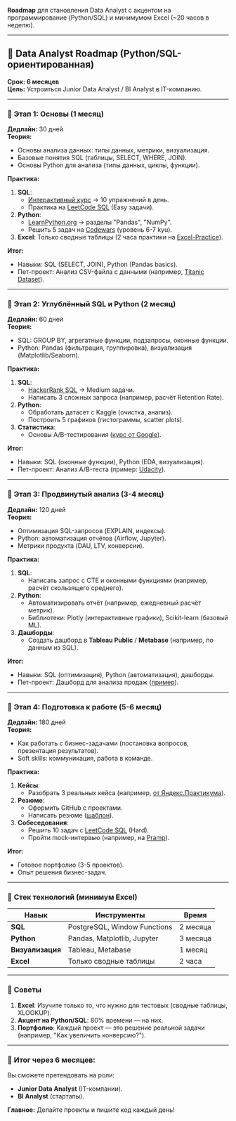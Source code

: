 **Roadmap** для становления Data Analyst с акцентом на программирование (Python/SQL) и минимумом Excel (~20 часов в неделю).  

---

## 🚀 **Data Analyst Roadmap (Python/SQL-ориентированная)**  
**Срок: 6 месяцев**  
**Цель:** Устроиться Junior Data Analyst / BI Analyst в IT-компанию.  

---

### 📌 **Этап 1: Основы (1 месяц)**  
**Дедлайн:** 30 дней  
**Теория:**  
- Основы анализа данных: типы данных, метрики, визуализация.  
- Базовые понятия SQL (таблицы, SELECT, WHERE, JOIN).  
- Основы Python для анализа (типы данных, циклы, функции).  

**Практика:**  
1. **SQL**:  
   - [Интерактивный курс](https://www.w3schools.com/sql/) → 10 упражнений в день.  
   - Практика на [LeetCode SQL](https://leetcode.com/problemset/database/) (Easy задачи).  
2. **Python**:  
   - [LearnPython.org](https://www.learnpython.org/) → разделы "Pandas", "NumPy".  
   - Решить 5 задач на [Codewars](https://www.codewars.com/) (уровень 6-7 kyu).  
3. **Excel**: Только сводные таблицы (2 часа практики на [Excel-Practice](https://excel-practice-online.com)).  

**Итог:**  
- Навыки: SQL (SELECT, JOIN), Python (Pandas basics).  
- Пет-проект: Анализ CSV-файла с данными (например, [Titanic Dataset](https://www.kaggle.com/c/titanic)).  

---

### 📌 **Этап 2: Углублённый SQL и Python (2 месяц)**  
**Дедлайн:** 60 дней  
**Теория:**  
- SQL: GROUP BY, агрегатные функции, подзапросы, оконные функции.  
- Python: Pandas (фильтрация, группировка), визуализация (Matplotlib/Seaborn).  

**Практика:**  
1. **SQL**:  
   - [HackerRank SQL](https://www.hackerrank.com/domains/sql) → Medium задачи.  
   - Написать 3 сложных запроса (например, расчёт Retention Rate).  
2. **Python**:  
   - Обработать датасет с Kaggle (очистка, анализ).  
   - Построить 5 графиков (гистограммы, scatter plots).  
3. **Статистика**:  
   - Основы A/B-тестирования ([курс от Google](https://www.coursera.org/learn/ab-testing)).  

**Итог:**  
- Навыки: SQL (оконные функции), Python (EDA, визуализация).  
- Пет-проект: Анализ A/B-теста (пример: [Udacity](https://www.kaggle.com/zhangluyuan/ab-testing)).  

---

### 📌 **Этап 3: Продвинутый анализ (3-4 месяц)**  
**Дедлайн:** 120 дней  
**Теория:**  
- Оптимизация SQL-запросов (EXPLAIN, индексы).  
- Python: автоматизация отчётов (Airflow, Jupyter).  
- Метрики продукта (DAU, LTV, конверсии).  

**Практика:**  
1. **SQL**:  
   - Написать запрос с CTE и оконными функциями (например, расчёт скользящего среднего).  
2. **Python**:  
   - Автоматизировать отчёт (например, ежедневный расчёт метрик).  
   - Библиотеки: Plotly (интерактивные графики), Scikit-learn (базовый ML).  
3. **Дашборды**:  
   - Создать дашборд в **Tableau Public** / **Metabase** (например, по данным из SQL).  

**Итог:**  
- Навыки: SQL (оптимизация), Python (автоматизация), дашборды.  
- Пет-проект: Дашборд для анализа продаж ([пример](https://public.tableau.com/app/discover)).  

---

### 📌 **Этап 4: Подготовка к работе (5-6 месяц)**  
**Дедлайн:** 180 дней  
**Теория:**  
- Как работать с бизнес-задачами (постановка вопросов, презентация результатов).  
- Soft skills: коммуникация, работа в команде.  

**Практика:**  
1. **Кейсы**:  
   - Разобрать 3 реальных кейса (например, [от Яндекс.Практикума](https://praktikum.yandex.ru/data-analyst/)).  
2. **Резюме**:  
   - Оформить GitHub с проектами.  
   - Написать резюме ([шаблон](https://www.canva.com/resumes/templates/)).  
3. **Собеседования**:  
   - Решить 10 задач с [LeetCode SQL](https://leetcode.com/problemset/database/) (Hard).  
   - Пройти mock-интервью (например, на [Pramp](https://www.pramp.com/)).  

**Итог:**  
- Готовое портфолио (3-5 проектов).  
- Опыт решения бизнес-задач.  

---

### 📌 **Стек технологий (минимум Excel)**  
| Навык       | Инструменты                          | Время  |
|-------------|--------------------------------------|--------|
| **SQL**     | PostgreSQL, Window Functions         | 2 месяца |
| **Python**  | Pandas, Matplotlib, Jupyter          | 3 месяца |
| **Визуализация** | Tableau, Metabase               | 1 месяц  |
| **Excel**   | Только сводные таблицы               | 2 часа  |

---

### 📌 **Советы**  
1. **Excel**: Изучите только то, что нужно для тестовых (сводные таблицы, XLOOKUP).  
2. **Акцент на Python/SQL**: 80% времени — на них.  
3. **Портфолио**: Каждый проект — это решение реальной задачи (например, "Как увеличить конверсию?").  

---

### 🚀 **Итог через 6 месяцев:**  
Вы сможете претендовать на роли:  
- **Junior Data Analyst** (IT-компании).  
- **BI Analyst** (стартапы).  

**Главное:** Делайте проекты и пишите код каждый день!
